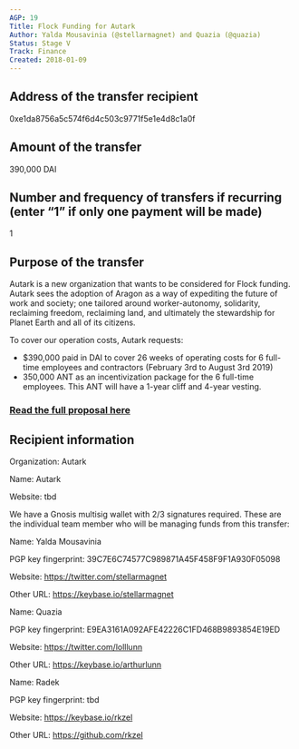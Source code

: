 ```yaml
---
AGP: 19
Title: Flock Funding for Autark
Author: Yalda Mousavinia (@stellarmagnet) and Quazia (@quazia)
Status: Stage V
Track: Finance
Created: 2018-01-09
---
```


## Address of the transfer recipient

0xe1da8756a5c574f6d4c503c9771f5e1e4d8c1a0f

## Amount of the transfer

390,000 DAI

## Number and frequency of transfers if recurring (enter “1” if only one payment will be made)

1

## Purpose of the transfer

Autark is a new organization that wants to be considered for Flock funding. Autark sees the adoption of Aragon as a way of expediting the future of work and society; one tailored around worker-autonomy, solidarity, reclaiming freedom, reclaiming land, and ultimately the stewardship for Planet Earth and all of its citizens.

To cover our operation costs, Autark requests:
* $390,000 paid in DAI to cover 26 weeks of operating costs for 6 full-time employees and contractors (February 3rd to August 3rd 2019)
* 350,000 ANT as an incentivization package for the 6 full-time employees. This ANT will have a 1-year cliff and 4-year vesting.

### [Read the full proposal here](https://github.com/AutarkCo/flock/blob/autark-proposal/teams/Autark/2019Q1-2.md)

## Recipient information
Organization: Autark

Name: Autark

Website: tbd


We have a Gnosis multisig wallet with 2/3 signatures required. These are the individual team member who will be managing funds from this transfer:


Name: Yalda Mousavinia

PGP key fingerprint: 39C7E6C74577C989871A45F458F9F1A930F05098

Website: https://twitter.com/stellarmagnet

Other URL: https://keybase.io/stellarmagnet


Name: Quazia

PGP key fingerprint: E9EA3161A092AFE42226C1FD468B9893854E19ED

Website: https://twitter.com/lolllunn

Other URL: https://keybase.io/arthurlunn


Name: Radek

PGP key fingerprint: tbd

Website: https://keybase.io/rkzel

Other URL: https://github.com/rkzel
